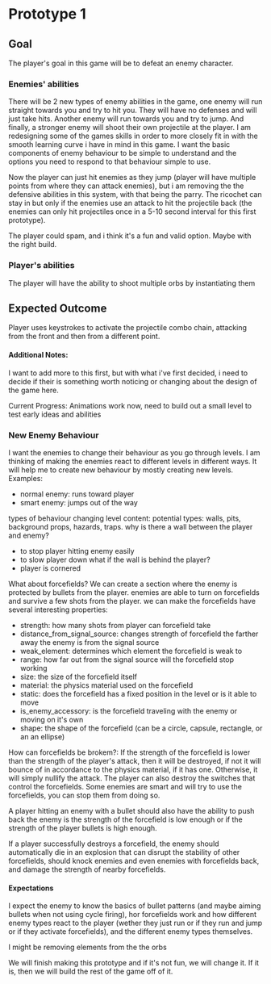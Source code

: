 # Prototype 1

## Goal
The player's goal in this game will be to defeat an enemy character. 

### Enemies' abilities
There will be 2 new types of enemy abilities in the game, one enemy will run straight towards you and try to hit you. They will have no defenses and will just take hits. Another enemy will run towards you and try to jump. And finally, a stronger enemy will shoot their own projectile at the player. I am redesigning some of the games skills in order to more closely fit in with the smooth learning curve i have in mind in this game. I want the basic components of enemy behaviour to be simple to understand and the options you need to respond to that behaviour simple to use.

Now the player can just hit enemies as they jump (player will have multiple points from where they can attack enemies), but i am removing the the defensive abilities in this system, with that being the parry. The ricochet can stay in but only if the enemies use an attack to hit the projectile back (the enemies can only hit projectiles once in a 5-10 second interval for this first prototype).

The player could spam, and i think it's a fun and valid option. Maybe with the right build.

### Player's abilities
The player will have the ability to shoot multiple orbs by instantiating them

## Expected Outcome
Player uses keystrokes to activate the projectile combo chain, attacking from the front and then from a different point.


#### Additional Notes:
I want to add more to this first, but with what i've first decided, i need to decide if their is something worth noticing or changing about the design of the game here.

Current Progress: Animations work now, need to build out a small level to test early ideas and abilities 

### New Enemy Behaviour
I want the enemies to change their behaviour as you go through levels. I am thinking of making the enemies react to different levels in different ways. It will help me to create new behaviour by mostly creating new levels.
Examples:
- normal enemy: runs toward player
- smart enemy: jumps out of the way

types of behaviour changing level content:
potential types: walls, pits, background props, hazards, traps. 
why is there a wall between the player and enemy?
- to stop player hitting enemy easily
- to slow player down
what if the wall is behind the player?
- player is cornered

What about forcefields?
We can create a section where the enemy is protected by bullets from the player. enemies are able to turn on forcefields and survive a few shots from the player. we can make the forcefields have several interesting properties:
- strength: how many shots from player can forcefield take
- distance_from_signal_source: changes strength of forcefield the farther away the enemy is from the signal source
- weak_element: determines which element the forcefield is weak to
- range: how far out from the signal source will the forcefield stop working
- size: the size of the forcefield itself
- material: the physics material used on the forcefield
- static: does the forcefield has a fixed position in the level or is it able to move
- is_enemy_accessory: is the forcefield traveling with the enemy or moving on it's own
- shape: the shape of the forcefield (can be a circle, capsule, rectangle, or an an ellipse)

How can forcefields be brokem?: 
If the strength of the forcefield is lower than the strength of the player's attack, then it will be destroyed, if not it will bounce of in accordance to the physics material, if it has one. Otherwise, it will simply nullify the attack.
The player can also destroy the switches that control the forcefields.  Some enemies are smart and will try to use the forcefields, you can stop them from doing so.

A player hitting an enemy with a bullet should also have the ability to push back the enemy is the strength of the forcefield is low enough or if the strength of the player bullets is high enough.

If a player successfully destroys a forcefield, the enemy should automatically die in an explosion that can disrupt the stability of other forcefields, should knock enemies and even enemies with forcefields back, and damage the strength of nearby forcefields.

#### Expectations
I expect the enemy to know the basics of bullet patterns (and maybe aiming bullets when not using cycle firing), hor forcefields work and how different enemy types react to the player (wether they just run or if they run and jump or if they activate forcefields), and the different enemy types themselves.

I might be removing elements from the the orbs


We will finish making this prototype and if it's not fun, we will change it. If it is, then we will build the rest of the game off of it.

